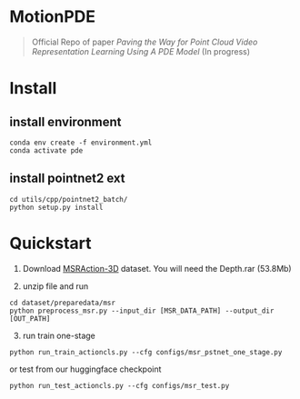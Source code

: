 # MotionPDE
> Official Repo of paper _Paving the Way for Point Cloud Video Representation Learning Using A PDE Model_
(In progress)

# Install
## install environment
```
conda env create -f environment.yml
conda activate pde
```
## install pointnet2 ext
```
cd utils/cpp/pointnet2_batch/
python setup.py install
```

# Quickstart
1. Download [MSRAction-3D](https://sites.google.com/view/wanqingli/data-sets/msr-action3d) dataset. You will need the Depth.rar (53.8Mb)

2. unzip file and run
```
cd dataset/preparedata/msr
python preprocess_msr.py --input_dir [MSR_DATA_PATH] --output_dir [OUT_PATH]
```

3. run train one-stage
```
python run_train_actioncls.py --cfg configs/msr_pstnet_one_stage.py
```
or test from our huggingface checkpoint
```
python run_test_actioncls.py --cfg configs/msr_test.py
```



